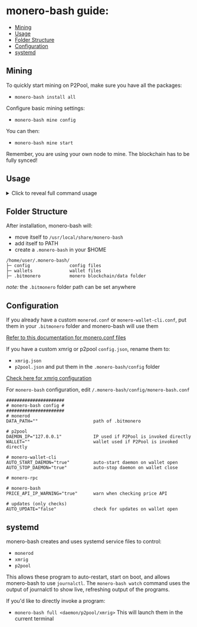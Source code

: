 # monero-bash guide:
* [Mining](#mining)
* [Usage](#usage)
* [Folder Structure](#folder-structure)
* [Configuration](#configuration)
* [systemd](#systemd)

## Mining
To quickly start mining on P2Pool, make sure you have all the packages:
* `monero-bash install all`

Configure basic mining settings:
* `monero-bash mine config`

You can then:
* `monero-bash mine start`

Remember, you are using your own node to mine. The blockchain has to be fully synced!


## Usage
<details>
<summary>Click to reveal full command usage</summary>

```
monero-bash usage:            monero-bash <option> <more options>

monero-bash                   the default command will open wallet selection
uninstall                     uninstall monero-bash and remove /.monero-bash/

install <pkg>                 install <all> or a specific package
install <pkg> verbose         print detailed download information
remove <pkg>                  remove <all> or a specific package
remove <pkg> force            forcefully remove a package

update                        only CHECK for updates
upgrade <pkg>                 upgrade <all> or a specific package
upgrade <pkg> force           forcefully upgrade packages
upgrade <pkg> verbose         print detailed download information
version                       print installed package versions

mine config                   configure mining settings
mine start                    start monerod, xmrig, p2pool in the background
mine stop                     stop monerod, xmrig, p2pool

start <daemon/xmrig/p2pool>   start process detached (background)
stop <daemon/xmrig/p2pool>    gracefully stop the process
kill <daemon/xmrig/p2pool>    forcefully kill the process
full <daemon/xmrig/p2pool>    start the process attached (foreground)

watch <daemon/xmrig/p2pool>   watch live output of process

gpg                           toggle GPG verification of binaries
gpg import                    import GPG keys of package authors
backup                        encrypt and backup your /wallets/
decrypt                       decrypt backup.tar.gpg

status                        print status of all running processes
list                          list wallets
size                          show size of monero-bash folders
price                         fetch price data from cryptocompare.com API
integrity                     check hash integrity of monero-bash

help                          show this help message

```
</details>

## Folder Structure

After installation, monero-bash will:
* move itself to `/usr/local/share/monero-bash`
* add itself to PATH
* create a `.monero-bash` in your $HOME

```
/home/user/.monero-bash/
├─ config               config files
├─ wallets              wallet files
├─ .bitmonero           monero blockchain/data folder
```
*note:* the `.bitmonero` folder path can be set anywhere

## Configuration
If you already have a custom `monerod.conf` or `monero-wallet-cli.conf`, put them in your `.bitmonero` folder and monero-bash will use them

[Refer to this documentation for monero.conf files](https://monerodocs.org/interacting/monero-config-file)

If you have a custom xmrig or p2pool `config.json`, rename them to:
* `xmrig.json`
* `p2pool.json`
and put them in the `.monero-bash/config` folder

[Check here for xmrig configuration](https://xmrig.com/docs/miner/config)

For `monero-bash` configuration, edit `/.monero-bash/config/monero-bash.conf`
```
######################
# monero-bash config #
######################
# monerod
DATA_PATH=""                     path of .bitmonero

# p2pool
DAEMON_IP="127.0.0.1"            IP used if P2Pool is invoked directly
WALLET=""                        wallet used if P2Pool is invoked directly

# monero-wallet-cli
AUTO_START_DAEMON="true"         auto-start daemon on wallet open
AUTO_STOP_DAEMON="true"          auto-stop daemon on wallet close

# monero-rpc

# monero-bash
PRICE_API_IP_WARNING="true"      warn when checking price API

# updates (only checks)
AUTO_UPDATE="false"              check for updates on wallet open
```

## systemd
monero-bash creates and uses systemd service files to control:
* `monerod`
* `xmrig`
* `p2pool`

This allows these program to auto-restart, start on boot, and allows monero-bash to use `journalctl`. The `monero-bash watch` command uses the output of journalctl to show live, refreshing output of the programs.

If you'd like to directly invoke a program:
* `monero-bash full <daemon/p2pool/xmrig>`
This will launch them in the current terminal
